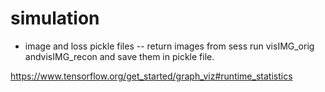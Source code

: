 # simulation
- image and loss pickle files 
-- return images from sess run visIMG_orig andvisIMG_recon and save them in pickle file.

https://www.tensorflow.org/get_started/graph_viz#runtime_statistics

